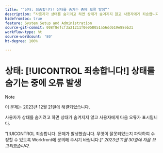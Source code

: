 ```yaml
---
title: '“상태: 죄송합니다! 상태를 숨기는 중에 오류 발생”'
description: “사용자가 상태를 숨기려고 하면 상태가 숨겨지지 않고 사용자에게 죄송합니다 오류가 표시됩니다”
hidefromtoc: true
feature: System Setup and Administration
source-git-commit: 008f8efcf3a21211f0e058051a56dd619e88eb31
workflow-type: ht
source-wordcount: '80'
ht-degree: 100%

---
```



# 상태: [!UICONTROL 죄송합니다!] 상태를 숨기는 중에 오류 발생

>[!NOTE]
>
>이 문제는 2023년 12월 21일에 해결되었습니다.

사용자가 상태를 숨기려고 하면 상태가 숨겨지지 않고 사용자에게 다음 오류가 표시됩니다.

“[!UICONTROL 죄송합니다. 문제가 발생했습니다. 무엇이 잘못되었는지 파악하여 수정할 수 있도록 Workfront에 문의해 주시기 바랍니다.]“
_2023년 11월 30일에 처음 보고되었습니다._
